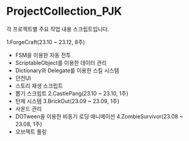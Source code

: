 # ProjectCollection_PJK
 각 프로젝트별 주요 작업 내용 스크립트입니다.
 
 1.ForgeCraft(23.10 ~ 23.12, 8주)
  - FSM을 이용한 자동 전투
  - ScriptableObject를 이용한 데이터 관리
  - Dictionary와 Delegate를 이용한 스킬 시스템
  - 던전UI
  - 스토리 재생 스크립트
  - 뽑기 스크립트
 2.CastlePang(23.10 ~ 23.10, 1주)
  - 턴제 시스템
 3.BrickOut(23.09 ~ 23.09, 1주)
  - 사운드 관리
  - DOTween을 이용한 비동기 로딩 애니메이션
 4.ZombieSurvivor(23.08 ~ 23.08, 1주)
  - 오브젝트 풀링
